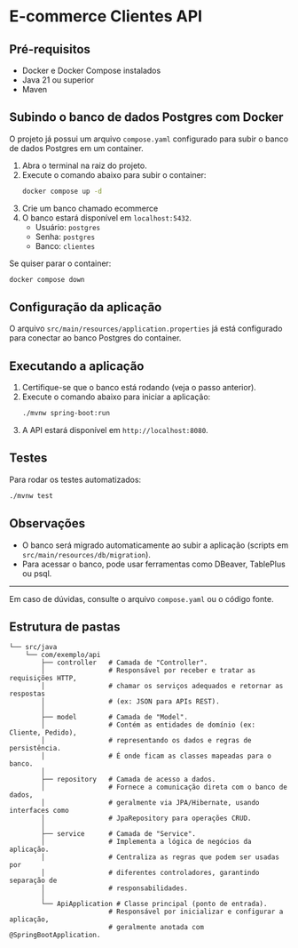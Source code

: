 # E-commerce Clientes API

## Pré-requisitos

- Docker e Docker Compose instalados
- Java 21 ou superior
- Maven

## Subindo o banco de dados Postgres com Docker

O projeto já possui um arquivo `compose.yaml` configurado para subir o banco de dados Postgres em um container.

1. Abra o terminal na raiz do projeto.
2. Execute o comando abaixo para subir o container:
   ```sh
   docker compose up -d
   ```
3. Crie um banco chamado ecommerce
4. O banco estará disponível em `localhost:5432`.
   - Usuário: `postgres`
   - Senha: `postgres`
   - Banco: `clientes`

Se quiser parar o container:

```sh
docker compose down
```

## Configuração da aplicação

O arquivo `src/main/resources/application.properties` já está configurado para conectar ao banco Postgres do container.

## Executando a aplicação

1. Certifique-se que o banco está rodando (veja o passo anterior).
2. Execute o comando abaixo para iniciar a aplicação:
   ```sh
   ./mvnw spring-boot:run
   ```
3. A API estará disponível em `http://localhost:8080`.

## Testes

Para rodar os testes automatizados:

```sh
./mvnw test
```

## Observações

- O banco será migrado automaticamente ao subir a aplicação (scripts em `src/main/resources/db/migration`).
- Para acessar o banco, pode usar ferramentas como DBeaver, TablePlus ou psql.

---

Em caso de dúvidas, consulte o arquivo `compose.yaml` ou o código fonte.

## Estrutura de pastas

```
└── src/java
    └── com/exemplo/api
        ├── controller   # Camada de "Controller".
        │                # Responsável por receber e tratar as requisições HTTP,
        │                # chamar os serviços adequados e retornar as respostas
        │                # (ex: JSON para APIs REST).
        │
        ├── model        # Camada de "Model".
        │                # Contém as entidades de domínio (ex: Cliente, Pedido),
        │                # representando os dados e regras de persistência.
        │                # É onde ficam as classes mapeadas para o banco.
        │
        ├── repository   # Camada de acesso a dados.
        │                # Fornece a comunicação direta com o banco de dados,
        │                # geralmente via JPA/Hibernate, usando interfaces como
        │                # JpaRepository para operações CRUD.
        │
        ├── service      # Camada de "Service".
        │                # Implementa a lógica de negócios da aplicação.
        │                # Centraliza as regras que podem ser usadas por
        │                # diferentes controladores, garantindo separação de
        │                # responsabilidades.
        │
        └── ApiApplication # Classe principal (ponto de entrada).
                         # Responsável por inicializar e configurar a aplicação,
                         # geralmente anotada com @SpringBootApplication.
```
